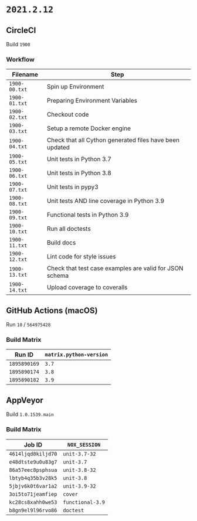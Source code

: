 # `2021.2.12`

## CircleCI

Build `1900`

### Workflow

| Filename      | Step                                                    |
|---------------|---------------------------------------------------------|
| `1900-00.txt` | Spin up Environment                                     |
| `1900-01.txt` | Preparing Environment Variables                         |
| `1900-02.txt` | Checkout code                                           |
| `1900-03.txt` | Setup a remote Docker engine                            |
| `1900-04.txt` | Check that all Cython generated files have been updated |
| `1900-05.txt` | Unit tests in Python 3.7                                |
| `1900-06.txt` | Unit tests in Python 3.8                                |
| `1900-07.txt` | Unit tests in pypy3                                     |
| `1900-08.txt` | Unit tests AND line coverage in Python 3.9              |
| `1900-09.txt` | Functional tests in Python 3.9                          |
| `1900-10.txt` | Run all doctests                                        |
| `1900-11.txt` | Build docs                                              |
| `1900-12.txt` | Lint code for style issues                              |
| `1900-13.txt` | Check that test case examples are valid for JSON schema |
| `1900-14.txt` | Upload coverage to coveralls                            |

## GitHub Actions (macOS)

Run `10` / `564975428`

### Build Matrix

| Run ID       | `matrix.python-version` |
|--------------|-------------------------|
| `1895890169` | `3.7`                   |
| `1895890174` | `3.8`                   |
| `1895890182` | `3.9`                   |

## AppVeyor

Build `1.0.1539.main`

### Build Matrix

| Job ID             | `NOX_SESSION`    |
|--------------------|------------------|
| `4614ljqd8kiljd70` | `unit-3.7-32`    |
| `e48dtste9u0u83g7` | `unit-3.7`       |
| `86a57eec8psphsua` | `unit-3.8-32`    |
| `lbtyb4q35b3v28k5` | `unit-3.8`       |
| `5jbjv6k0t6var1a2` | `unit-3.9-32`    |
| `3oi5to71jeamfiep` | `cover`          |
| `kc28cs8xahh0we53` | `functional-3.9` |
| `b8gn9el9l96rvo86` | `doctest`        |
